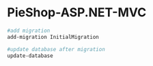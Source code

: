 # PieShop-ASP.NET-MVC

```bash
#add migration
add-migration InitialMigration

#update database after migration
update-database
```